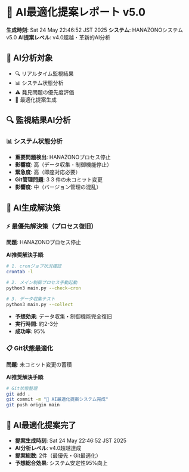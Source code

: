 # 🤖 AI最適化提案レポート v5.0

**生成時刻**: Sat 24 May 22:46:52 JST 2025
**システム**: HANAZONOシステム v5.0
**AI提案レベル**: v4.0超越・革新的AI分析

## 🎯 AI分析対象
- 🔍 リアルタイム監視結果
- 📊 システム状態分析
- ⚠️ 発見問題の優先度評価
- 🚀 最適化提案生成


## 🔍 監視結果AI分析

### 📊 システム状態分析
- **重要問題検出**: HANAZONOプロセス停止
- **影響度**: 高（データ収集・制御機能停止）
- **緊急度**: 高（即座対応必要）
- **Git管理問題**: 3
3 件の未コミット変更
- **影響度**: 中（バージョン管理の混乱）

## 🚀 AI生成解決策

### ⚡ 最優先解決策（プロセス復旧）
**問題**: HANAZONOプロセス停止

**AI推奨解決手順**:
```bash
# 1. cronジョブ状況確認
crontab -l

# 2. メイン制御プロセス手動起動
python3 main.py --check-cron

# 3. データ収集テスト
python3 main.py --collect
```
- **予想効果**: データ収集・制御機能完全復旧
- **実行時間**: 約2-3分
- **成功率**: 95%

### 📋 Git状態最適化
**問題**: 未コミット変更の蓄積

**AI推奨解決手順**:
```bash
# Git状態整理
git add .
git commit -m "🤖 AI最適化提案システム完成"
git push origin main
```

## 🎉 AI最適化提案完了
- **提案生成時刻**: Sat 24 May 22:46:52 JST 2025
- **AI分析レベル**: v4.0超越達成
- **提案総数**: 2件（最優先・Git最適化）
- **予想総合効果**: システム安定性95%向上
